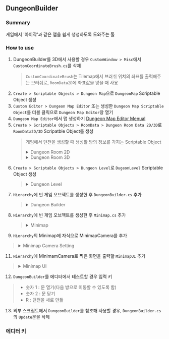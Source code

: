 ## DungeonBuilder
### Summary
게임에서 '아이작'과 같은 맵을 쉽게 생성하도록 도와주는 툴

### How to use
1. DungeonBuilder를 3D에서 사용할 경우 `CustomWindow > Misc`에서 `CustomCoordinateBrush.cs`를 삭제
   > `CustomCoordinateBrush`는 Tilemap에서 브러쉬 위치의 좌표를 출력해주는 브러쉬로, `RoomData2D`에 좌표값을 넣을 때 사용
3. `Create > Scriptable Objects > Dungeon Map`으로 `DungeonMap` Scriptable Object 생성
4. `Custom Editor > Dungeon Map Editor` 또는 생성한 `Dungeon Map Scriptable Object`를 더블 클릭으로 `Dungeon Map Editor`창 열기
5. `Dungeon Map Editor`에서 맵 생성하기 [Dungeon Map Editor Menual]()
6. `Create > Scriptable Objects > RoomData > Dungeon Room Data 2D/3D`로 `RoomData2D/3D` Scripatble Object를 생성
   > 게임에서 던전을 생성할 때 생성할 방의 정보를 가지는 Scriptable Object
   > <details>
   > <summary>Dungeon Room 2D</summary>
   > 
   > - Hello World
   > </details>
   > 
   > <details>
   > <summary>Dungeon Room 3D</summary>
   > 
   > - Room Prefab : 게임에서 생성할 Room을 Prefab으로 만든 GameObject
   > - Room Type : Room Prefab의 타입
   > - Doorways : 다른 방으로 이동할 문의 정보를 가지는 `Doorways Class`의 배열
   >   > - Orientation : 동서남북 중 문의 위치
   >   > - Door Position : 문이 생성될 위치
   >   > - Door Prefab : 다른 방으로 이동하기 위한 문 오브젝트
   >   >   > 1. Door Prefab을 만들 때, `Door Collider`와 `Door Trigger`를 자식으로 생성한 후 `DoorCollider2D/3D.cs`와 `DoorTrigger2D/3D.cs`를 각각 추가
   >   >   > 2. Door Prefab에서 Collider 오브젝트의 Tag를 DoorCollider로 변경
   >   >   > 3. Door Prefab에서 Trigger 오브젝트의 Tag를 DoorTrigger로 변경
   >   >   > - DoorCollider : 문이 닫혀있을 때, 플레이어가 문을 지나가지 못하도록 하는 오브젝트
   >   >   > - DoorTrigger : 문이 열렸을 때, 플레이어가 다음 방으로 이동하는 메소드를 실행
   >   > - Wall Prefab : 다른 방과 연결되지 않은 방향에 문 대신 생성할 벽 오브젝트
   > - Spawn Position : 몬스터, 상자 등 오브젝트들이 생성될 위치
   > </details>
7. `Create > Scriptable Objects > Dungeon Level`로 `DugeonLevel` Scriptable Object 생성
   > <details>
   > <summary>Dungeon Level</summary>
   > 
   > - Room List : `RoomData`의 List로, 게임에서 방을 생성할 때, Room List에 있는 RoomData를 랜덤으로 선택해 생성
   >   > **Room List의 첫 번째 요소에 의해 2D/3D가 결정되며, 첫 번째 요소와 다른 차원의 RoomData를 넣을 경우 추가되지 않음**
   > - Dugeon Map List : `Dungeon Map`의 List로, 게임에서 던전을 생성할 때 랜덤으로 선택해 생성
   > </details>
8. `Hierarchy`에 빈 게임 오브젝트를 생성한 후 `DungeonBuilder.cs` 추가
   > <details>
   > <summary>Dungeon Builder</summary>
   > 
   > - `DungeonBuilder.Inst.GenerateDungeon(_dungeonLevel);`로 던전을 생성하며, DungeonBuilder에서 `GenerateDungeon`을 호출해 생성하기보다 `GameManager`와 같은 외부 스크립트를 이용해 생성하는 것을 지향함
   > - P2/P3 : 생성된 게임을 임시로 테스트하기 위한 플레이어 오브젝트로, 실제 게임을 제작할 때는 `Player` 스크립트를 생성해 사용하는 것을 지향함
   > - Tmp Level : DungeonBuilder에서 `GenerateDungeon`을 테스트하기 위한 임시 레벨
   > - PlayerCollider : DoorTrigger가 반응할 Layer의 종류로, Player의 `Collider` 오브젝트의 Layer와 동일하게 설정
   > - Minimap : `Hierarchy`에서 `Minimap.cs`를 가지고 있는 오브젝트로, Minimap을 관리하는 오브젝트
   > - Dungeons : 게임에서 생성할 `DungeonLevel` 리스트
   > </details>
9. `Hierarchy`에 빈 게임 오브젝트를 생성한 후 `Minimap.cs` 추가
   > <details>
   > <summary>Minimap</summary>
   > 
   > - `Minimap.cs`의 `ActiveMinimap`로 Minimap을 활성화하고, `InactiveMinimap`로 비활성화
   > - Minimap Room : Minimap에서 방를 나타낼 게임 오브젝트로, Layer를 `Minimap`으로 설정
   > - Minimap Doorway : Minimap에서 방과 방의 연결을 나타낼 게임 오브젝트로, Layer를 `Minimap`으로 설정
   > - Player Obj : Minimap에서 플레이어의 위치를 나타낼 게임 오브젝트로, Layer를 `Minimap`으로 설정
   > - Drag Speed : `MinimapUI`에서 드레그를 할 때, `MinimapCamera`를 움직이는 속도
   > - Pinch Speed : `MinimapUI`에서 Pinch를 할 때, `MinimapCamera`의 Size 증감 속도
   > - Pinch Range : `MinimapUI`에서 Pinch를 할 때, `MinimapCamera`의 Size의 범위
   > </details>
10. `Hierarchy`의 Minimap에 자식으로 MinimapCamera를 추가
   > <details>
   > <summary>Minimap Camera Setting</summary>
   > 
   > 1. `Clear Flags`를 `Solid Color`로 변경
   > 2. `Culling Mask`를 `Minimap`으로 변경
   > 3. `Projection`을 `Orthographic`으로 변경
   > 4. `Target Texture`를 `Minimap Texture`로 설정
   > </details>
11. `Hierarchy`에 MinimamCamera로 찍은 화면을 출력할 `MinimapUI` 추가
   > <details>
   > <summary>Minimap UI</summary>
   > 
   > 1. `Canvas`에 `RawImage`추가한 후 `Texture`에 `MinimapTexture` 설정
   > 2. `RawImage`에 `MinimapUI.cs` 추가
   >    > - `Drag Event`에 `Minimap` 오브젝트의 `Minimap.DragEvent` 추가
   >    > - `Pinch Event`에 `Minimap` 오브젝트의 `Minimap.PinchEvent` 추가
   > </details>
12. `DungeonBuilder`를 에디터에서 테스트할 경우 입력 키
   > - 숫자 1 : 문 열기(다음 방으로 이동할 수 있도록 함)
   > - 숫자 2 : 문 닫기
   > - R : 던전을 새로 만듦
13. 외부 스크립트에서 `DungeonBuilder`를 참조해 사용할 경우, `DungeonBuilder.cs`의 `Update`문을 삭제

### 에디터 키
